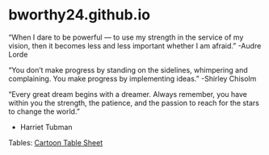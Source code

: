 # bworthy24.github.io
“When I dare to be powerful — to use my strength in the service of my vision, then it becomes less and less important whether I am afraid.”
-Audre Lorde

“You don’t make progress by standing on the sidelines, whimpering and complaining. You make progress by implementing ideas.”
-Shirley Chisolm

“Every great dream begins with a dreamer. Always remember, you have within you the strength, the patience, and the passion to reach for the stars to change the world.”
- Harriet Tubman

Tables: <a href="https://github.com/bworthy24/bworthy24.github.io/blob/da3b36a5ddaf5513ece21ad5ebd004bc060bf550/cartoons.html" title="My Cartoons">Cartoon Table Sheet</a>
